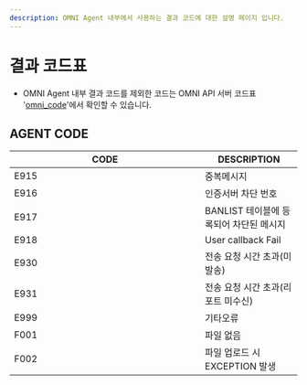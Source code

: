 ```yaml
---
description: OMNI Agent 내부에서 사용하는 결과 코드에 대한 설명 페이지 입니다.
---
```


# 결과 코드표

* OMNI Agent 내부 결과 코드를 제외한 코드는 OMNI API 서버 코드표 '[omni\_code](https://omniapi.gitbook.io/omni-api-specification/api-reference/code)'에서 확인할 수 있습니다.

## AGENT CODE

<table><thead><tr><th width="318.11494252873564">CODE</th><th>DESCRIPTION</th></tr></thead><tbody><tr><td>E915</td><td>중복메시지</td></tr><tr><td>E916</td><td>인증서버 차단 번호</td></tr><tr><td>E917</td><td>BANLIST 테이블에 등록되어 차단된 메시지</td></tr><tr><td>E918</td><td>User callback Fail</td></tr><tr><td>E930</td><td>전송 요청 시간 초과(미발송)</td></tr><tr><td>E931</td><td>전송 요청 시간 초과(리포트 미수신)</td></tr><tr><td>E999</td><td>기타오류</td></tr><tr><td>F001</td><td>파일 없음</td></tr><tr><td>F002</td><td>파일 업로드 시 EXCEPTION 발생</td></tr></tbody></table>
